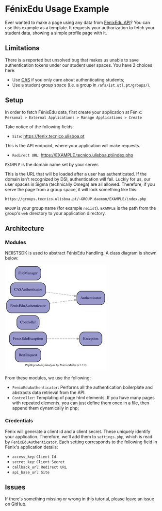 # FénixEdu Usage Example

Ever wanted to make a page using any data from [FénixEdu API](http://fenixedu.org/dev/api/)? You can use this example as a template. It requests your authorization to fetch your student data, showing a simple profile page with it.

## Limitations

There is a reported but unsolved bug that makes us unable to save authentication tokens under our student user spaces. You have 2 choices here:

- Use [CAS](https://suporte.dsi.tecnico.ulisboa.pt/tutorial/configurar-autenticacao-centralizada-em-paginas-web) if you only care about authenticating students;
- Use a student group space (i.e. a group in `/afs/ist.utl.pt/groups/`).

## Setup

In order to fetch FénixEdu data, first create your application at Fénix: `Personal > External Applications > Manage Applications > Create`

Take notice of the following fields:

- `Site`: https://fenix.tecnico.ulisboa.pt

This is the API endpoint, where your application will make requests.

- `Redirect URL`: https://EXAMPLE.tecnico.ulisboa.pt/index.php

`EXAMPLE` is the domain name set by your server.

This is the URL that will be loaded after a user has authenticated. If the domain isn't recognized by DSI, authentication will fail. Luckly for us, our user spaces in Sigma (technically Omega) are all allowed. Therefore, if you serve the page from a group space, it will look something like this:

```
https://groups.tecnico.ulisboa.pt/~GROUP.daemon/EXAMPLE/index.php
```

`GROUP` is your group name (for example `neiist`).
`EXAMPLE` is the path from the group's `web` directory to your application directory.

## Architecture

### Modules

NEIISTSDK is used to abstract FénixEdu handling. A class diagram is shown below:

![](architecture/inheritance.png)

From these modules, we use the following:

- `FenixEduAuthenticator`: Performs all the authentication boilerplate and abstracts data retrieval from the API.
- `Controller`: Templating of page html elements. If you have many pages with repeated elements, you can just define them once in a file, then append them dynamically in php;

### Credentials

Fénix will generate a client id and a client secret. These uniquely identify your application. Therefore, we'll add them to `settings.php`, which is read by `FenixEduAuthenticator`. Each setting corresponds to the following field in Fénix's application details:

- `access_key`: `Client Id`
- `secret_key`: `Client Secret`
- `callback_url`: `Redirect URL`
- `api_base_url`: `Site`

## Issues

If there's something missing or wrong in this tutorial, please leave an issue on GitHub.
